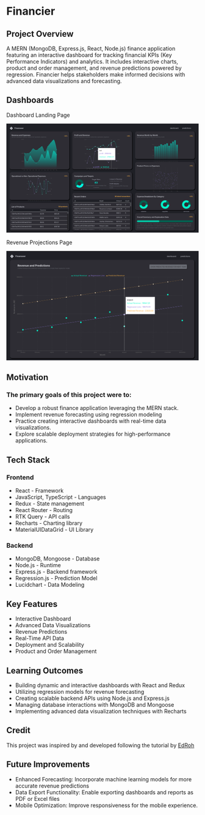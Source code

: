 # Financier

## Project Overview

A MERN (MongoDB, Express.js, React, Node.js) finance application featuring an interactive dashboard for tracking financial KPIs (Key Performance Indicators) and analytics. It includes interactive charts, product and order management, and revenue predictions powered by regression. Financier helps stakeholders make informed decisions with advanced data visualizations and forecasting.

## Dashboards

Dashboard Landing Page

<img src="./resources/images/Dashboard.png">

Revenue Projections Page

<img src="./resources/images/Predictions.png">

## Motivation
### The primary goals of this project were to:

- Develop a robust finance application leveraging the MERN stack.
- Implement revenue forecasting using regression modeling
- Practice creating interactive dashboards with real-time data visualizations.
- Explore scalable deployment strategies for high-performance applications.


## Tech Stack

### Frontend

  - React - Framework
  - JavaScript, TypeScript - Languages
  - Redux - State management
  - React Router - Routing
  - RTK Query - API calls
  - Recharts - Charting library
  - MaterialUIDataGrid - UI Library

### Backend

  - MongoDB, Mongoose - Database
  - Node.js - Runtime
  - Express.js - Backend framework
  - Regression.js - Prediction Model
  - Lucidchart - Data Modeling

## Key Features

- Interactive Dashboard
- Advanced Data Visualizations
- Revenue Predictions
- Real-Time API Data
- Deployment and Scalability
- Product and Order Management


## Learning Outcomes

- Building dynamic and interactive dashboards with React and Redux
- Utilizing regression models for revenue forecasting
- Creating scalable backend APIs using Node.js and Express.js
- Managing database interactions with MongoDB and Mongoose
- Implementing advanced data visualization techniques with Recharts

## Credit

This project was inspired by and developed following the tutorial by [EdRoh](https://www.youtube.com/watch?v=uoJ0Tv-BFcQ&t=5099s)

## Future Improvements

  - Enhanced Forecasting: Incorporate machine learning models for more accurate revenue predictions
  - Data Export Functionality: Enable exporting dashboards and reports as PDF or Excel files
  - Mobile Optimization: Improve responsiveness for the mobile experience.
